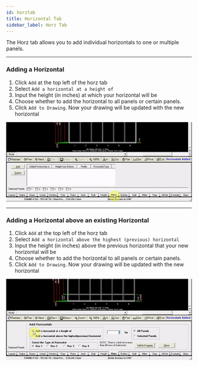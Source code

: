 ```yaml
---
id: horztab
title: Horizontal Tab
sidebar_label: Horz Tab
---
```


The Horz tab allows you to add individual horizontals to one or multiple panels.

---

### Adding a Horizontal

1. Click `Add` at the top left of the horz tab
2. Select `Add a horizontal at a height of`
3. Input the height (in inches) at which your horizontal will be
4. Choose whether to add the horizontal to all panels or certain panels.
5. Click `Add to Drawing`. Now your drawing will be updated with the new horizontal

![img](../../static/img/elevation_tabs/11_horz_tab/horz1.gif)

---

### Adding a Horizontal above an existing Horizontal

1. Click `Add` at the top left of the horz tab
2. Select `Add a horizontal above the highest (previous) horizontal`
3. Input the height (in inches) above the previous horizontal that your new horizontal will be
4. Choose whether to add the horizontal to all panels or certain panels.
5. Click `Add to Drawing`. Now your drawing will be updated with the new horizontal

![img](../../static/img/elevation_tabs/11_horz_tab/horz2.gif)

